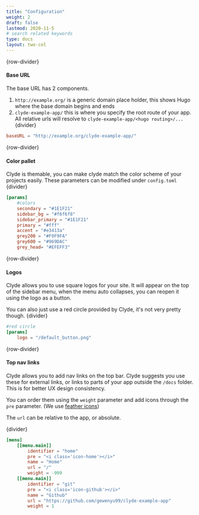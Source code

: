 ```yaml
---
title: "Configuration"
weight: 2
draft: false
lastmod: 2020-11-5
# search related keywords
type: docs
layout: two-col
---
```

{row-divider}
#### Base URL
The base URL has 2 components.
1. `http://example.org/` is a generic domain place holder, this shows Hugo where the base domain begins and ends
2. `clyde-example-app/` this is where you specify the root route of your app. All relative urls will resolve to `clyde-example-app/<hugo routing>/...`
{divider}
``` toml
baseURL = "http://example.org/clyde-example-app/"
```

{row-divider}
#### Color pallet
Clyde is themable, you can make clyde match the color scheme of your projects easily. These parameters can be modified under `config.toml`
{divider}
``` toml
[params]
    #colors
    secondary = "#1E1F21"
    sidebar_bg = "#f6f6f8"
    sidebar_primary = "#1E1F21"
    primary = "#fff"
    accent = "#e3413a"
    grey200 = "#F9F9FA"
    grey600 = "#969DAC"
    grey_head= "#EFEFF3"
```

{row-divider}
#### Logos
Clyde allows you to use square logos for your site. It will appear on the top of the sidebar menu, when the menu auto collapses, you can reopen it using the logo as a button.   

You can also just use a red circle provided by Clyde, it's not very pretty though.
{divider}
``` toml
#red circle
[params]
    logo = "/default_button.png"
```

{row-divider}
#### Top nav links
Clyde allows you to add nav links on the top bar. Clyde suggests you use these for external links, or links to parts of your app outside the `/docs` folder. This is for better UX design consistency.

You can order them using the `weight` parameter and add icons through the `pre` parameter. (We use [feather icons](https://feathericons.com/))

The `url` can be relative to the app, or absolute. 

{divider}
``` toml
[menu]
    [[menu.main]]
        identifier = "home"
        pre = "<i class='icon-home'></i>"
        name = "Home"
        url = "/"
        weight = -999
    [[menu.main]]
        identifier = "git"
        pre = "<i class='icon-github'></i>"
        name = "Github"
        url = "https://github.com/gewenyu99/clyde-example-app"
        weight = 1
```